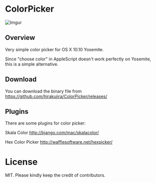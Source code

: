 # ColorPicker

![Imgur](http://imgur.com/O1cp20w.png)

## Overview

Very simple color picker for OS X 10.10 Yosemite.

Since "choose color" in AppleScript doesn't work perfectly on Yosemite, this is a simple alternative. 

## Download

You can download the binary file from https://github.com/hirakujira/ColorPicker/releases/

## Plugins

There are some plugins for color picker:

Skala Color http://bjango.com/mac/skalacolor/

Hex Color Picker http://wafflesoftware.net/hexpicker/

# License

MIT. Please kindly keep the credit of contributors.
